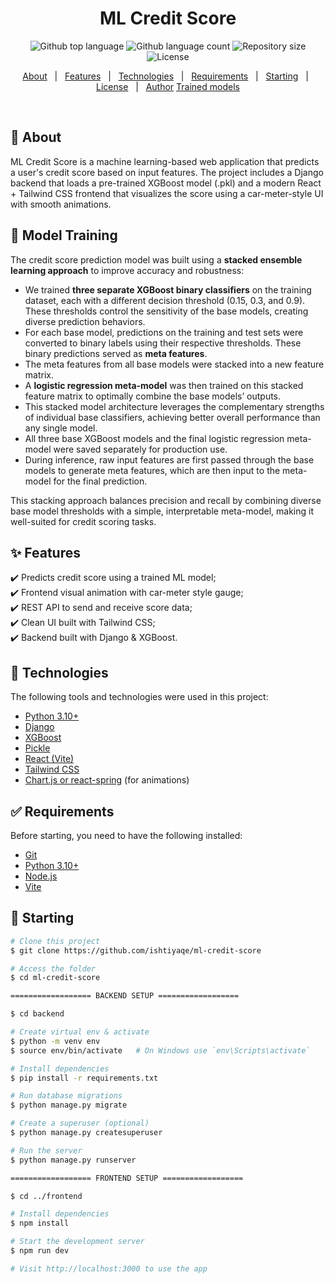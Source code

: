 <h1 align="center">ML Credit Score</h1>

<p align="center">
  <img alt="Github top language" src="https://img.shields.io/github/languages/top/ishtiyaqe/ml-credit-score?color=56BEB8">
  <img alt="Github language count" src="https://img.shields.io/github/languages/count/ishtiyaqe/ml-credit-score?color=56BEB8">
  <img alt="Repository size" src="https://img.shields.io/github/repo-size/ishtiyaqe/ml-credit-score?color=56BEB8">
  <img alt="License" src="https://img.shields.io/github/license/ishtiyaqe/ml-credit-score?color=56BEB8">
</p>

<p align="center">
  <a href="#dart-about">About</a> &#xa0; | &#xa0; 
  <a href="#sparkles-features">Features</a> &#xa0; | &#xa0;
  <a href="#rocket-technologies">Technologies</a> &#xa0; | &#xa0;
  <a href="#white_check_mark-requirements">Requirements</a> &#xa0; | &#xa0;
  <a href="#checkered_flag-starting">Starting</a> &#xa0; | &#xa0;
  <a href="#memo-license">License</a> &#xa0; | &#xa0;
  <a href="https://github.com/ishtiyaqe" target="_blank">Author</a>
  <a href="https://drive.google.com/drive/folders/1e7q97rGTdrpBEsPasbZdhn_7hV7IuJpI?usp=sharing" target="_blank">Trained models</a>
</p>

<br>

## :dart: About ##

ML Credit Score is a machine learning-based web application that predicts a user's credit score based on input features. The project includes a Django backend that loads a pre-trained XGBoost model (.pkl) and a modern React + Tailwind CSS frontend that visualizes the score using a car-meter-style UI with smooth animations.

<h2>🧠 Model Training</h2>

<p>The credit score prediction model was built using a <strong>stacked ensemble learning approach</strong> to improve accuracy and robustness:</p>

<ul>
  <li>We trained <strong>three separate XGBoost binary classifiers</strong> on the training dataset, each with a different decision threshold (0.15, 0.3, and 0.9). These thresholds control the sensitivity of the base models, creating diverse prediction behaviors.</li>
  <li>For each base model, predictions on the training and test sets were converted to binary labels using their respective thresholds. These binary predictions served as <strong>meta features</strong>.</li>
  <li>The meta features from all base models were stacked into a new feature matrix.</li>
  <li>A <strong>logistic regression meta-model</strong> was then trained on this stacked feature matrix to optimally combine the base models’ outputs.</li>
  <li>This stacked model architecture leverages the complementary strengths of individual base classifiers, achieving better overall performance than any single model.</li>
  <li>All three base XGBoost models and the final logistic regression meta-model were saved separately for production use.</li>
  <li>During inference, raw input features are first passed through the base models to generate meta features, which are then input to the meta-model for the final prediction.</li>
</ul>

<p>This stacking approach balances precision and recall by combining diverse base model thresholds with a simple, interpretable meta-model, making it well-suited for credit scoring tasks.</p>

## :sparkles: Features ##

:heavy_check_mark: Predicts credit score using a trained ML model;\
:heavy_check_mark: Frontend visual animation with car-meter style gauge;\
:heavy_check_mark: REST API to send and receive score data;\
:heavy_check_mark: Clean UI built with Tailwind CSS;\
:heavy_check_mark: Backend built with Django & XGBoost.

## :rocket: Technologies ##

The following tools and technologies were used in this project:

- [Python 3.10+](https://www.python.org/)
- [Django](https://www.djangoproject.com/)
- [XGBoost](https://xgboost.readthedocs.io/)
- [Pickle](https://docs.python.org/3/library/pickle.html)
- [React (Vite)](https://vitejs.dev/)
- [Tailwind CSS](https://tailwindcss.com/)
- [Chart.js or react-spring](https://www.react-spring.dev/) (for animations)

## :white_check_mark: Requirements ##

Before starting, you need to have the following installed:

- [Git](https://git-scm.com)
- [Python 3.10+](https://www.python.org/)
- [Node.js](https://nodejs.org/)
- [Vite](https://vitejs.dev/)

## :checkered_flag: Starting ##

```bash
# Clone this project
$ git clone https://github.com/ishtiyaqe/ml-credit-score

# Access the folder
$ cd ml-credit-score

================== BACKEND SETUP ==================

$ cd backend

# Create virtual env & activate
$ python -m venv env
$ source env/bin/activate   # On Windows use `env\Scripts\activate`

# Install dependencies
$ pip install -r requirements.txt

# Run database migrations
$ python manage.py migrate

# Create a superuser (optional)
$ python manage.py createsuperuser

# Run the server
$ python manage.py runserver

================== FRONTEND SETUP ==================

$ cd ../frontend

# Install dependencies
$ npm install

# Start the development server
$ npm run dev

# Visit http://localhost:3000 to use the app

